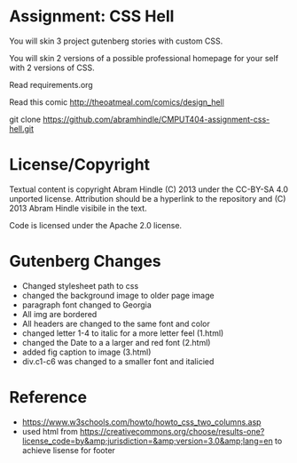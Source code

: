 Assignment: CSS Hell
====================

You will skin 3 project gutenberg stories with custom CSS.

You will skin 2 versions of a possible professional homepage for your
self with 2 versions of CSS.

Read requirements.org

Read this comic http://theoatmeal.com/comics/design_hell

git clone https://github.com/abramhindle/CMPUT404-assignment-css-hell.git

License/Copyright
=================

Textual content is copyright Abram Hindle (C) 2013 under the CC-BY-SA
4.0 unported license. Attribution should be a hyperlink to the
repository and (C) 2013 Abram Hindle visibile in the text.

Code is licensed under the Apache 2.0 license.

Gutenberg Changes
====================
* Changed stylesheet path to css
* changed the background image to older page image
* paragraph font changed to Georgia
* All img are bordered
* All headers are changed to the same font and color
* changed letter 1-4 to italic for a more letter feel (1.html)
* changed the Date to a a larger and red font (2.html)
* added fig caption to image (3.html) 
* div.c1-c6 was changed to a smaller font and italicied 

Reference
===================
* https://www.w3schools.com/howto/howto_css_two_columns.asp
* used html from https://creativecommons.org/choose/results-one?license_code=by&amp;jurisdiction=&amp;version=3.0&amp;lang=en to achieve lisense for footer

